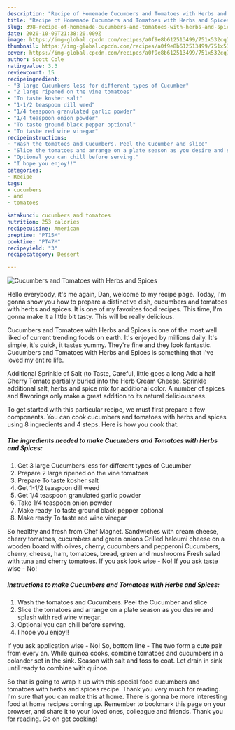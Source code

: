 ```yaml
---
description: "Recipe of Homemade Cucumbers and Tomatoes with Herbs and Spices"
title: "Recipe of Homemade Cucumbers and Tomatoes with Herbs and Spices"
slug: 398-recipe-of-homemade-cucumbers-and-tomatoes-with-herbs-and-spices
date: 2020-10-09T21:38:20.009Z
image: https://img-global.cpcdn.com/recipes/a0f9e8b612513499/751x532cq70/cucumbers-and-tomatoes-with-herbs-and-spices-recipe-main-photo.jpg
thumbnail: https://img-global.cpcdn.com/recipes/a0f9e8b612513499/751x532cq70/cucumbers-and-tomatoes-with-herbs-and-spices-recipe-main-photo.jpg
cover: https://img-global.cpcdn.com/recipes/a0f9e8b612513499/751x532cq70/cucumbers-and-tomatoes-with-herbs-and-spices-recipe-main-photo.jpg
author: Scott Cole
ratingvalue: 3.3
reviewcount: 15
recipeingredient:
- "3 large Cucumbers less for different types of Cucumber"
- "2 large ripened on the vine tomatoes"
- "To taste kosher salt"
- "1-1/2 teaspoon dill weed"
- "1/4 teaspoon granulated garlic powder"
- "1/4 teaspoon onion powder"
- "To taste ground black pepper optional"
- "To taste red wine vinegar"
recipeinstructions:
- "Wash the tomatoes and Cucumbers. Peel the Cucumber and slice"
- "Slice the tomatoes and arrange on a plate season as you desire and splash with red wine vinegar."
- "Optional you can chill before serving."
- "I hope you enjoy!!"
categories:
- Recipe
tags:
- cucumbers
- and
- tomatoes

katakunci: cucumbers and tomatoes 
nutrition: 253 calories
recipecuisine: American
preptime: "PT15M"
cooktime: "PT47M"
recipeyield: "3"
recipecategory: Dessert

---
```



![Cucumbers and Tomatoes with Herbs and Spices](https://img-global.cpcdn.com/recipes/a0f9e8b612513499/751x532cq70/cucumbers-and-tomatoes-with-herbs-and-spices-recipe-main-photo.jpg)

Hello everybody, it's me again, Dan, welcome to my recipe page. Today, I'm gonna show you how to prepare a distinctive dish, cucumbers and tomatoes with herbs and spices. It is one of my favorites food recipes. This time, I'm gonna make it a little bit tasty. This will be really delicious.

Cucumbers and Tomatoes with Herbs and Spices is one of the most well liked of current trending foods on earth. It's enjoyed by millions daily. It's simple, it's quick, it tastes yummy. They're fine and they look fantastic. Cucumbers and Tomatoes with Herbs and Spices is something that I've loved my entire life.

Additional Sprinkle of Salt (to Taste, Careful, little goes a long Add a half Cherry Tomato partially buried into the Herb Cream Cheese. Sprinkle additional salt, herbs and spice mix for additional color. A number of spices and flavorings only make a great addition to its natural deliciousness.


To get started with this particular recipe, we must first prepare a few components. You can cook cucumbers and tomatoes with herbs and spices using 8 ingredients and 4 steps. Here is how you cook that.

<!--inarticleads1-->

##### The ingredients needed to make Cucumbers and Tomatoes with Herbs and Spices:

1. Get 3 large Cucumbers less for different types of Cucumber
1. Prepare 2 large ripened on the vine tomatoes
1. Prepare To taste kosher salt
1. Get 1-1/2 teaspoon dill weed
1. Get 1/4 teaspoon granulated garlic powder
1. Take 1/4 teaspoon onion powder
1. Make ready To taste ground black pepper optional
1. Make ready To taste red wine vinegar


So healthy and fresh from Chef Magnet. Sandwiches with cream cheese, cherry tomatoes, cucumbers and green onions Grilled haloumi cheese on a wooden board with olives, cherry, cucumbers and pepperoni Cucumbers, cherry, cheese, ham, tomatoes, bread, green and mushrooms Fresh salad with tuna and cherry tomatoes. If you ask look wise - No! If you ask taste wise - No! 

<!--inarticleads2-->

##### Instructions to make Cucumbers and Tomatoes with Herbs and Spices:

1. Wash the tomatoes and Cucumbers. Peel the Cucumber and slice
1. Slice the tomatoes and arrange on a plate season as you desire and splash with red wine vinegar.
1. Optional you can chill before serving.
1. I hope you enjoy!!


If you ask application wise - No! So, bottom line - The two form a cute pair from every an. While quinoa cooks, combine tomatoes and cucumbers in a colander set in the sink. Season with salt and toss to coat. Let drain in sink until ready to combine with quinoa. 

So that is going to wrap it up with this special food cucumbers and tomatoes with herbs and spices recipe. Thank you very much for reading. I'm sure that you can make this at home. There is gonna be more interesting food at home recipes coming up. Remember to bookmark this page on your browser, and share it to your loved ones, colleague and friends. Thank you for reading. Go on get cooking!
